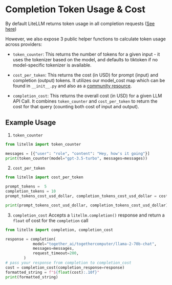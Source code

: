# Completion Token Usage & Cost
By default LiteLLM returns token usage in all completion requests ([See here](https://litellm.readthedocs.io/en/latest/output/))

However, we also expose 3 public helper functions to calculate token usage across providers:

- `token_counter`: This returns the number of tokens for a given input - it uses the tokenizer based on the model, and defaults to tiktoken if no model-specific tokenizer is available. 

- `cost_per_token`: This returns the cost (in USD) for prompt (input) and completion (output) tokens. It utilizes our model_cost map which can be found in `__init__.py` and also as a [community resource](https://github.com/BerriAI/litellm/blob/main/model_prices_and_context_window.json).

- `completion_cost`: This returns the overall cost (in USD) for a given LLM API Call. It combines `token_counter` and `cost_per_token` to return the cost for that query (counting both cost of input and output). 

## Example Usage 

1. `token_counter`

```python
from litellm import token_counter

messages = [{"user": "role", "content": "Hey, how's it going"}]
print(token_counter(model="gpt-3.5-turbo", messages=messages))
```

2. `cost_per_token`

```python
from litellm import cost_per_token

prompt_tokens =  5
completion_tokens = 10
prompt_tokens_cost_usd_dollar, completion_tokens_cost_usd_dollar = cost_per_token(model="gpt-3.5-turbo", prompt_tokens=prompt_tokens, completion_tokens=completion_tokens))

print(prompt_tokens_cost_usd_dollar, completion_tokens_cost_usd_dollar)
```

3. `completion_cost`
Accepts a `litellm.completion()` response and return a `float` of cost for the `completion` call 

```python
from litellm import completion, completion_cost

response = completion(
            model="together_ai/togethercomputer/llama-2-70b-chat",
            messages=messages,
            request_timeout=200,
        )
# pass your response from completion to completion_cost
cost = completion_cost(completion_response=response)
formatted_string = f"${float(cost):.10f}"
print(formatted_string)
```

